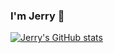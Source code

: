 ### I'm Jerry 👋

[![Jerry's GitHub stats](https://github-readme-stats.vercel.app/api?username=NotJerwee)](https://github.com/NotJerwee/github-readme-stats)
